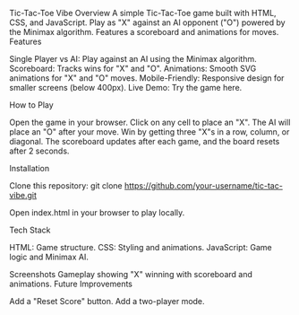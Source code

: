 Tic-Tac-Toe Vibe
Overview
A simple Tic-Tac-Toe game built with HTML, CSS, and JavaScript. Play as "X" against an AI opponent ("O") powered by the Minimax algorithm. Features a scoreboard and animations for moves.
Features

Single Player vs AI: Play against an AI using the Minimax algorithm.
Scoreboard: Tracks wins for "X" and "O".
Animations: Smooth SVG animations for "X" and "O" moves.
Mobile-Friendly: Responsive design for smaller screens (below 400px).
Live Demo: Try the game here.

How to Play

Open the game in your browser.
Click on any cell to place an "X".
The AI will place an "O" after your move.
Win by getting three "X"s in a row, column, or diagonal.
The scoreboard updates after each game, and the board resets after 2 seconds.

Installation

Clone this repository:
git clone https://github.com/your-username/tic-tac-vibe.git


Open index.html in your browser to play locally.


Tech Stack

HTML: Game structure.
CSS: Styling and animations.
JavaScript: Game logic and Minimax AI.

Screenshots
Gameplay showing "X" winning with scoreboard and animations.
Future Improvements

Add a "Reset Score" button.
Add a two-player mode.


